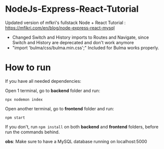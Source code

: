 # NodeJs-Express-React-Tutorial
Updated version of mfkri's fullstack Node + React Tutorial : https://mfikri.com/en/blog/node-express-react-mysql

 - Changed Switch and History imports to Routes and Navigate, since Switch and History are deprecated and don't work anymore
 - "import 'bulma/css/bulma.min.css';" Included for Bulma works properly. 

# How to run

If you have all needed dependencies:

Open 1 terminal, go to **backend** folder and run: 
```
npx nodemon index
``` 
Open another terminal, go to **frontend** folder and run:
```
npm start
```
If you don't, run ``` npm install ``` on both **backend** and **frontend** folders, before run the commands behind.

**obs**: Make sure to have a MySQL database running on localhost:5000
